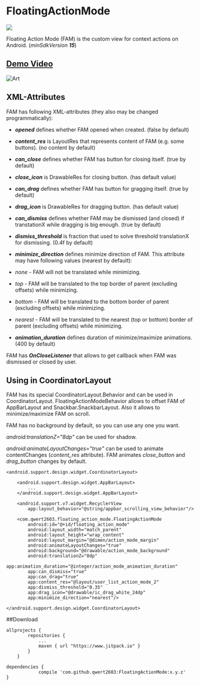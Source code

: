 # FloatingActionMode

[![](https://www.jitpack.io/v/qwert2603/FloatingActionMode.svg)](https://www.jitpack.io/#qwert2603/FloatingActionMode)

Floating Action Mode (FAM) is the custom view for context actions on Android. (*minSdkVersion* ***15***)

## [Demo Video](https://www.youtube.com/watch?v=PbQ8N7pWGt4)

![Art](https://github.com/qwert2603/FloatingActionMode/blob/master/art/qq.png)

## XML-Attributes

FAM has following XML-attributes (they also may be changed programmatically):

* ***opened*** defines whether FAM opened when created. (false by default)

* ***content_res*** is LayoutRes that represents content of FAM (e.g. some buttons). (no content by default)

* ***can_close*** defines whether FAM has button for closing itself. (true by default)

* ***close_icon*** is DrawableRes for closing button. (has default value)

* ***can_drag*** defines whether FAM has button for gragging itself. (true by default)

* ***drag_icon*** is DrawableRes for dragging button. (has default value)

* ***can_dismiss*** defines whether FAM may be dismissed (and closed) if transtationX while dragging is big enough. (true by default)

* ***dismiss_threshold*** is fraction that used to solve threshold translationX for dismissing. (0.4f by default)

* ***minimize_direction*** defines minimize direction of FAM. This attribute may have following values (nearest by default):
 * *none* - FAM will not be translated while minimizing.
 * *top* - FAM will be translated to the top border of parent (excluding offsets) while minimizing.
 * *bottom* - FAM will be translated to the bottom border of parent (excluding offsets) while minimizing.
 * *nearest* - FAM will be translated to the nearest (top or bottom) border of parent (excluding offsets) while minimizing.

* ***animation_duration*** defines duration of minimize/maximize animations. (400 by default)

FAM has ***OnCloseListener*** that allows to get callback when FAM was dismissed or closed by user.

## Using in CoordinatorLayout

FAM has its special CoordinatorLayout.Behavior and can be used in CoordinatorLayout.
FloatingActionModeBehavior allows to offset FAM of AppBarLayout and Snackbar.SnackbarLayout.
Also it allows to minimize/maximize FAM on scroll.

FAM has no background by default, so you can use any one you want.

*android:translationZ="8dp"* can be used for shadow.

*android:animateLayoutChanges="true"* can be used to animate contentChanges (*content_res* attribute).
FAM animates *close_button* and *drag_button* changes by default.

```
<android.support.design.widget.CoordinatorLayout>

    <android.support.design.widget.AppBarLayout>
        ...
    </android.support.design.widget.AppBarLayout>

    <android.support.v7.widget.RecyclerView
        app:layout_behavior="@string/appbar_scrolling_view_behavior"/>

    <com.qwert2603.floating_action_mode.FloatingActionMode
        android:id="@+id/floating_action_mode"
        android:layout_width="match_parent"
        android:layout_height="wrap_content"
        android:layout_margin="@dimen/action_mode_margin"
        android:animateLayoutChanges="true"
        android:background="@drawable/action_mode_background"
        android:translationZ="8dp"
        app:animation_duration="@integer/action_mode_animation_duration"
        app:can_dismiss="true"
        app:can_drag="true"
        app:content_res="@layout/user_list_action_mode_2"
        app:dismiss_threshold="0.35"
        app:drag_icon="@drawable/ic_drag_white_24dp"
        app:minimize_direction="nearest"/>

</android.support.design.widget.CoordinatorLayout>
```

##Download

```
allprojects {
		repositories {
			...
			maven { url "https://www.jitpack.io" }
		}
	}
```

```
dependencies {
	        compile 'com.github.qwert2603:FloatingActionMode:x.y.z'
}
```
